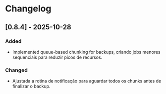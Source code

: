 # Changelog

## [0.8.4] - 2025-10-28
### Added
- Implemented queue-based chunking for backups, criando jobs menores sequenciais para reduzir picos de recursos.

### Changed
- Ajustada a rotina de notificação para aguardar todos os chunks antes de finalizar o backup.
